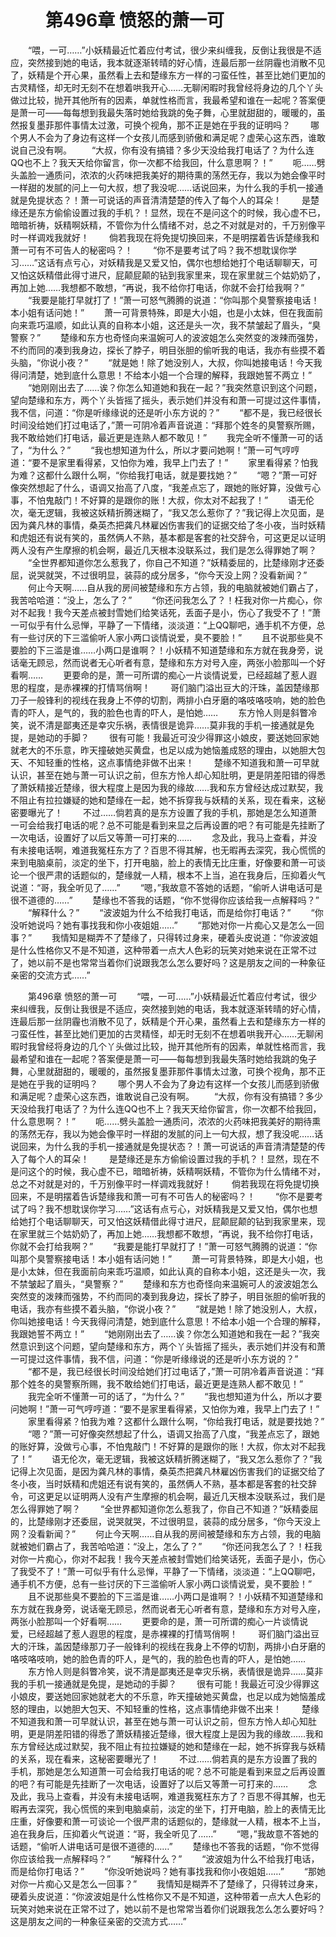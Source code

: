 # 　　第496章 愤怒的萧一可
　　“喂，一可……”小妖精最近忙着应付考试，很少来纠缠我，反倒让我很是不适应，突然接到她的电话，我本就逐渐转晴的好心情，连最后那一丝阴霾也消散不见了，妖精是个开心果，虽然看上去和楚缘东方一样的刁蛮任性，甚至比她们更加的古灵精怪，却无时无刻不在想着哄我开心……无聊闲暇时我曾经将身边的几个丫头做过比较，抛开其他所有的因素，单就性格而言，我最希望和谁在一起呢？答案便是萧一可——每每想到我最失落时她给我跳的兔子舞，心里就甜甜的，暖暖的，虽然报复墨菲那件事情太过激，可换个视角，那不正是她在乎我的证明吗？
　　哪个男人不会为了身边有这样一个女孩儿而感到骄傲和满足呢？虚荣心这东西，谁敢说自己没有啊。
　　“大叔，你有没有搞错？多少天没给我打电话了？为什么连QQ也不上？我天天给你留言，你一次都不给我回，什么意思啊？！”
　　呃……劈头盖脸一通质问，浓浓的火药味把我美好的期待熏的荡然无存，我以为她会像平时一样甜的发腻的问上一句大叔，想了我没呢……话说回来，为什么我的手机一接通就是免提状态？！萧一可说话的声音清清楚楚的传入了每个人的耳朵！
　　是楚缘还是东方偷偷设置过我的手机？！显然，现在不是问这个的时候，我心虚不已，暗暗祈祷，妖精啊妖精，不管你为什么情绪不对，总之不对就是对的，千万别像平时一样调戏我就好！
　　倘若我现在将免提切换回来，不是明摆着告诉楚缘我和萧一可有不可告人的秘密吗？！
　　“你不是要考试了吗？我不想耽误你学习……”这话有点亏心，对妖精我是又爱又怕，偶尔也想给她打个电话聊聊天，可又怕这妖精借此得寸进尺，屁颠屁颠的钻到我家里来，现在家里就三个姑奶奶了，再加上她……我想都不敢想，“再说，我不给你打电话，你就不会打给我啊？”
　　“我要是能打早就打了！”萧一可怒气腾腾的说道：“你叫那个臭警察接电话！本小姐有话问她！”
　　萧一可背景特殊，即是大小姐，也是小太妹，但在我面前向来乖巧温顺，如此认真的自称本小姐，这还是头一次，我不禁皱起了眉头，“臭警察？”
　　楚缘和东方也奇怪向来温婉可人的波波姐怎么突然变的泼辣而强势，不约而同的凑到我身边，探长了脖子，明目张胆的偷听我的电话，我亦有些摸不着头脑，“你说小夜？”
　　“就是她！除了她没别人，大叔，你叫她接电话！今天我得问清楚，她到底什么意思！不给本小姐一个合理的解释，我跟她誓不两立！”
　　“她刚刚出去了……诶？你怎么知道她和我在一起？”我突然意识到这个问题，望向楚缘和东方，两个丫头皆摇了摇头，表示她们并没有和萧一可提过这件事情，我不信，问道：“你是听缘缘说的还是听小东方说的？”
　　“都不是，我已经很长时间没给她们打过电话了，”萧一可阴冷着声音说道：“拜那个姓冬的臭警察所赐，我不敢给她们打电话，最近更是连熟人都不敢见！”
　　我完全听不懂萧一可的话了，“为什么？”
　　“我也想知道为什么，所以才要问她啊！”萧一可气哼哼道：“要不是家里看得紧，又怕你为难，我早上门去了！”
　　家里看得紧？怕我为难？这都什么跟什么啊，“你给我打电话，就是要找她？”
　　“嗯？”萧一可好像突然想起了什么，语调又抬高了八度，“我差点忘了，跟她的账好算，没做亏心事，不怕鬼敲门！不好算的是跟你的账！大叔，你太对不起我了！”
　　语无伦次，毫无逻辑，我被这妖精折腾迷糊了，“我又怎么惹你了？”我记得上次见面，是因为龚凡林的事情，桑英杰把龚凡林雇凶伤害我们的证据交给了冬小夜，当时妖精和虎姐还有说有笑的，虽然俩人不熟，基本都是客套的社交辞令，可这更足以证明两人没有产生摩擦的机会啊，最近几天根本没联系过，我们是怎么得罪她了啊？
　　“全世界都知道你怎么惹我了，你自己不知道？”妖精委屈的，比楚缘刚才还委屈，说哭就哭，不过很明显，装蒜的成分居多，“你今天没上网？没看新闻？”
　　何止今天啊……自从我的房间被楚缘和东方占领，我的电脑就被她们霸占了，我苦哈哈道：“没上，怎么了？”
　　“你还问我怎么了？！枉我对你一片痴心，你对不起我！我今天差点被封雪她们给笑话死，丢面子是小，伤心了我受不了！”萧一可似乎有什么忌惮，平静了一下情绪，淡淡道：“上QQ聊吧，通手机不方便，总有一些讨厌的下三滥偷听人家小两口谈情说爱，臭不要脸！”
　　且不说那些臭不要脸的下三滥是谁……小两口是谁啊？！小妖精不知道楚缘和东方就在我身旁，说话毫无顾忌，然而说者无心听者有意，楚缘和东方对号入座，两张小脸那叫一个好看啊……
　　更要命的是，萧一可所谓的痴心一片谈情说爱，已经超越了惹人遐思的程度，是赤裸裸的打情骂俏啊！
　　哥们脑门溢出豆大的汗珠，盖因楚缘那刀子一般锋利的视线在我身上不停的切割，两排小白牙磨的咯吱咯吱响，她的脸色青的吓人，是气的，我的脸色也青的吓人，是怕她……
　　东方怜人则是斜瞥冷笑，说不清是鄙夷还是幸灾乐祸，表情很是诡异……莫非我的手机一接通就是免提，是她动的手脚？
　　很有可能！我最近可没少得罪这小娘皮，要送她回家她就老大的不乐意，昨天撞破她买黄盘，也足以成为她恼羞成怒的理由，以她胆大包天、不知轻重的性格，这点事情绝非做不出来！
　　楚缘不知道我和萧一可早就认识，甚至在她与萧一可认识之前，但东方怜人却心知肚明，更是阴差阳错的得悉了萧妖精接近楚缘，很大程度上是因为我的缘故……我和东方曾经达成过默契，我不阻止有拉拉嫌疑的她和楚缘在一起，她不拆穿我与妖精的关系，现在看来，这秘密要曝光了！
　　不过……倘若真的是东方设置了我的手机，那她是怎么知道萧一可会给我打电话的呢？总不可能是看到来显之后再设置的吧？有可能是先挂断了一次电话，设置好了以后又等萧一可打来的……
　　念及此，我马上查看，并没有未接电话啊，难道我冤枉东方了？百思不得其解，也无暇再去深究，我心慌慌的来到电脑桌前，淡定的坐下，打开电脑，脸上的表情无比庄重，好像要和萧一可谈论一个很严肃的话题似的，楚缘就一人精，根本不上当，追在我身后，压抑着火气说道：“哥，我全听见了……”
　　“嗯，”我故意不答她的话题，“偷听人讲电话可是很不道德的……”
　　楚缘也不答我的话题，“你不觉得你应该给我一点解释吗？”
　　“解释什么？”
　　“波波姐为什么不给我打电话，而是给你打电话？”
　　“你没听她说吗？她有事找我和你小夜姐姐……”
　　“那她对你一片痴心又是怎么一回事？”
　　我情知是糊弄不了楚缘了，只得转过身来，硬着头皮说道：“你波波姐是什么性格你又不是不知道，这种带着一点大人色彩的玩笑对她来说在正常不过了，她以前不是也常常当着你们说跟我怎么怎么要好吗？这是朋友之间的一种象征亲密的交流方式……”

　　第496章 愤怒的萧一可
　　“喂，一可……”小妖精最近忙着应付考试，很少来纠缠我，反倒让我很是不适应，突然接到她的电话，我本就逐渐转晴的好心情，连最后那一丝阴霾也消散不见了，妖精是个开心果，虽然看上去和楚缘东方一样的刁蛮任性，甚至比她们更加的古灵精怪，却无时无刻不在想着哄我开心……无聊闲暇时我曾经将身边的几个丫头做过比较，抛开其他所有的因素，单就性格而言，我最希望和谁在一起呢？答案便是萧一可——每每想到我最失落时她给我跳的兔子舞，心里就甜甜的，暖暖的，虽然报复墨菲那件事情太过激，可换个视角，那不正是她在乎我的证明吗？
　　哪个男人不会为了身边有这样一个女孩儿而感到骄傲和满足呢？虚荣心这东西，谁敢说自己没有啊。
　　“大叔，你有没有搞错？多少天没给我打电话了？为什么连QQ也不上？我天天给你留言，你一次都不给我回，什么意思啊？！”
　　呃……劈头盖脸一通质问，浓浓的火药味把我美好的期待熏的荡然无存，我以为她会像平时一样甜的发腻的问上一句大叔，想了我没呢……话说回来，为什么我的手机一接通就是免提状态？！萧一可说话的声音清清楚楚的传入了每个人的耳朵！
　　是楚缘还是东方偷偷设置过我的手机？！显然，现在不是问这个的时候，我心虚不已，暗暗祈祷，妖精啊妖精，不管你为什么情绪不对，总之不对就是对的，千万别像平时一样调戏我就好！
　　倘若我现在将免提切换回来，不是明摆着告诉楚缘我和萧一可有不可告人的秘密吗？！
　　“你不是要考试了吗？我不想耽误你学习……”这话有点亏心，对妖精我是又爱又怕，偶尔也想给她打个电话聊聊天，可又怕这妖精借此得寸进尺，屁颠屁颠的钻到我家里来，现在家里就三个姑奶奶了，再加上她……我想都不敢想，“再说，我不给你打电话，你就不会打给我啊？”
　　“我要是能打早就打了！”萧一可怒气腾腾的说道：“你叫那个臭警察接电话！本小姐有话问她！”
　　萧一可背景特殊，即是大小姐，也是小太妹，但在我面前向来乖巧温顺，如此认真的自称本小姐，这还是头一次，我不禁皱起了眉头，“臭警察？”
　　楚缘和东方也奇怪向来温婉可人的波波姐怎么突然变的泼辣而强势，不约而同的凑到我身边，探长了脖子，明目张胆的偷听我的电话，我亦有些摸不着头脑，“你说小夜？”
　　“就是她！除了她没别人，大叔，你叫她接电话！今天我得问清楚，她到底什么意思！不给本小姐一个合理的解释，我跟她誓不两立！”
　　“她刚刚出去了……诶？你怎么知道她和我在一起？”我突然意识到这个问题，望向楚缘和东方，两个丫头皆摇了摇头，表示她们并没有和萧一可提过这件事情，我不信，问道：“你是听缘缘说的还是听小东方说的？”
　　“都不是，我已经很长时间没给她们打过电话了，”萧一可阴冷着声音说道：“拜那个姓冬的臭警察所赐，我不敢给她们打电话，最近更是连熟人都不敢见！”
　　我完全听不懂萧一可的话了，“为什么？”
　　“我也想知道为什么，所以才要问她啊！”萧一可气哼哼道：“要不是家里看得紧，又怕你为难，我早上门去了！”
　　家里看得紧？怕我为难？这都什么跟什么啊，“你给我打电话，就是要找她？”
　　“嗯？”萧一可好像突然想起了什么，语调又抬高了八度，“我差点忘了，跟她的账好算，没做亏心事，不怕鬼敲门！不好算的是跟你的账！大叔，你太对不起我了！”
　　语无伦次，毫无逻辑，我被这妖精折腾迷糊了，“我又怎么惹你了？”我记得上次见面，是因为龚凡林的事情，桑英杰把龚凡林雇凶伤害我们的证据交给了冬小夜，当时妖精和虎姐还有说有笑的，虽然俩人不熟，基本都是客套的社交辞令，可这更足以证明两人没有产生摩擦的机会啊，最近几天根本没联系过，我们是怎么得罪她了啊？
　　“全世界都知道你怎么惹我了，你自己不知道？”妖精委屈的，比楚缘刚才还委屈，说哭就哭，不过很明显，装蒜的成分居多，“你今天没上网？没看新闻？”
　　何止今天啊……自从我的房间被楚缘和东方占领，我的电脑就被她们霸占了，我苦哈哈道：“没上，怎么了？”
　　“你还问我怎么了？！枉我对你一片痴心，你对不起我！我今天差点被封雪她们给笑话死，丢面子是小，伤心了我受不了！”萧一可似乎有什么忌惮，平静了一下情绪，淡淡道：“上QQ聊吧，通手机不方便，总有一些讨厌的下三滥偷听人家小两口谈情说爱，臭不要脸！”
　　且不说那些臭不要脸的下三滥是谁……小两口是谁啊？！小妖精不知道楚缘和东方就在我身旁，说话毫无顾忌，然而说者无心听者有意，楚缘和东方对号入座，两张小脸那叫一个好看啊……
　　更要命的是，萧一可所谓的痴心一片谈情说爱，已经超越了惹人遐思的程度，是赤裸裸的打情骂俏啊！
　　哥们脑门溢出豆大的汗珠，盖因楚缘那刀子一般锋利的视线在我身上不停的切割，两排小白牙磨的咯吱咯吱响，她的脸色青的吓人，是气的，我的脸色也青的吓人，是怕她……
　　东方怜人则是斜瞥冷笑，说不清是鄙夷还是幸灾乐祸，表情很是诡异……莫非我的手机一接通就是免提，是她动的手脚？
　　很有可能！我最近可没少得罪这小娘皮，要送她回家她就老大的不乐意，昨天撞破她买黄盘，也足以成为她恼羞成怒的理由，以她胆大包天、不知轻重的性格，这点事情绝非做不出来！
　　楚缘不知道我和萧一可早就认识，甚至在她与萧一可认识之前，但东方怜人却心知肚明，更是阴差阳错的得悉了萧妖精接近楚缘，很大程度上是因为我的缘故……我和东方曾经达成过默契，我不阻止有拉拉嫌疑的她和楚缘在一起，她不拆穿我与妖精的关系，现在看来，这秘密要曝光了！
　　不过……倘若真的是东方设置了我的手机，那她是怎么知道萧一可会给我打电话的呢？总不可能是看到来显之后再设置的吧？有可能是先挂断了一次电话，设置好了以后又等萧一可打来的……
　　念及此，我马上查看，并没有未接电话啊，难道我冤枉东方了？百思不得其解，也无暇再去深究，我心慌慌的来到电脑桌前，淡定的坐下，打开电脑，脸上的表情无比庄重，好像要和萧一可谈论一个很严肃的话题似的，楚缘就一人精，根本不上当，追在我身后，压抑着火气说道：“哥，我全听见了……”
　　“嗯，”我故意不答她的话题，“偷听人讲电话可是很不道德的……”
　　楚缘也不答我的话题，“你不觉得你应该给我一点解释吗？”
　　“解释什么？”
　　“波波姐为什么不给我打电话，而是给你打电话？”
　　“你没听她说吗？她有事找我和你小夜姐姐……”
　　“那她对你一片痴心又是怎么一回事？”
　　我情知是糊弄不了楚缘了，只得转过身来，硬着头皮说道：“你波波姐是什么性格你又不是不知道，这种带着一点大人色彩的玩笑对她来说在正常不过了，她以前不是也常常当着你们说跟我怎么怎么要好吗？这是朋友之间的一种象征亲密的交流方式……”
